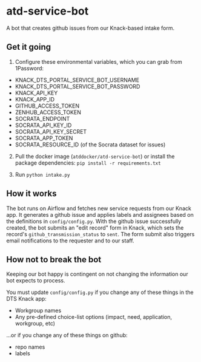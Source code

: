 # atd-service-bot
A bot that creates github issues from our Knack-based intake form.

## Get it going

1. Configure these environmental variables, which you can grab from 1Password:
- KNACK_DTS_PORTAL_SERVICE_BOT_USERNAME
- KNACK_DTS_PORTAL_SERVICE_BOT_PASSWORD
- KNACK_API_KEY
- KNACK_APP_ID
- GITHUB_ACCESS_TOKEN
- ZENHUB_ACCESS_TOKEN
- SOCRATA_ENDPOINT
- SOCRATA_API_KEY_ID
- SOCRATA_API_KEY_SECRET
- SOCRATA_APP_TOKEN
- SOCRATA_RESOURCE_ID (of the Socrata dataset for issues)

2. Pull the docker image (`atddocker/atd-service-bot`) or install the package dependencies: `pip install -r requirements.txt`

3. Run `python intake.py`

## How it works

The bot runs on Airflow and fetches new service requests from our Knack app. It generates a github issue and applies labels and assignees based on the definitions in `config/config.py`. With the github issue successfully created, the bot submits an "edit record" form in Knack, which sets the record's `github_transmission_status` to `sent`. The form submit also triggers email notifications to the requester and to our staff.

## How not to break the bot

Keeping our bot happy is contingent on not changing the information our bot expects to process.

You must update `config/config.py` if you change any of these things in the DTS Knack app:
- Workgroup names
- Any pre-defined choice-list options (impact, need, application, workgroup, etc)

...or if you change any of these things on github:
- repo names
- labels